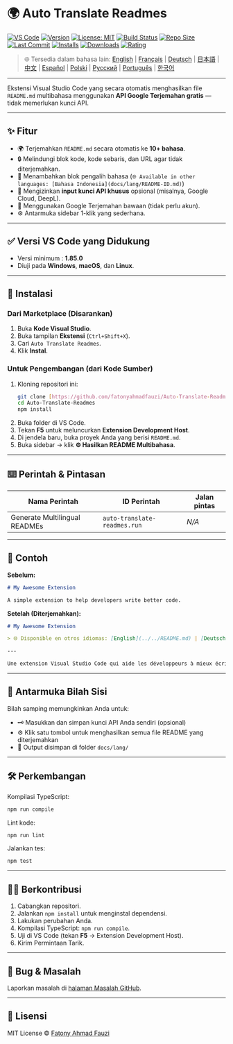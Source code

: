 # 🌍 Auto Translate Readmes

[![VS Code](https://img.shields.io/badge/VS%20Code-1.85.0+-blue.svg)](https://code.visualstudio.com/)
[![Version](https://img.shields.io/github/v/release/fatonyahmadfauzi/Auto-Translate-Readmes?color=blue.svg)](https://github.com/fatonyahmadfauzi/Auto-Translate-Readmes/releases)
[![License: MIT](https://img.shields.io/github/license/fatonyahmadfauzi/Auto-Translate-Readmes?color=green.svg)](../../LICENSE)
[![Build Status](https://github.com/fatonyahmadfauzi/Auto-Translate-Readmes/actions/workflows/main.yml/badge.svg)](https://github.com/fatonyahmadfauzi/Auto-Translate-Readmes/actions)
[![Repo Size](https://img.shields.io/github/repo-size/fatonyahmadfauzi/Auto-Translate-Readmes?color=yellow.svg)](https://github.com/fatonyahmadfauzi/Auto-Translate-Readmes)
[![Last Commit](https://img.shields.io/github/last-commit/fatonyahmadfauzi/Auto-Translate-Readmes?color=brightgreen.svg)](https://github.com/fatonyahmadfauzi/Auto-Translate-Readmes/commits/main)
[![Installs](https://vsmarketplacebadges.dev/installs-short/fatonyahmadfauzi.auto-translate-readmes.svg)](https://marketplace.visualstudio.com/items?itemName=fatonyahmadfauzi.auto-translate-readmes)
[![Downloads](https://vsmarketplacebadges.dev/downloads-short/fatonyahmadfauzi.auto-translate-readmes.svg)](https://marketplace.visualstudio.com/items?itemName=fatonyahmadfauzi.auto-translate-readmes)
[![Rating](https://vsmarketplacebadges.dev/rating-short/fatonyahmadfauzi.auto-translate-readmes.svg)](https://marketplace.visualstudio.com/items?itemName=fatonyahmadfauzi.auto-translate-readmes)

> 🌐 Tersedia dalam bahasa lain: [English](../../README.md) | [Français](README-FR.md) | [Deutsch](README-DE.md) | [日本語](README-JP.md) | [中文](README-ZH.md) | [Español](README-ES.md) | [Polski](README-PL.md) | [Русский](README-RU.md) | [Português](README-PT.md) | [한국어](README-KO.md)

---

Ekstensi Visual Studio Code yang secara otomatis menghasilkan file `README.md` multibahasa menggunakan **API Google Terjemahan gratis** — tidak memerlukan kunci API.

---

## ✨ Fitur

- 🌍 Terjemahkan `README.md` secara otomatis ke **10+ bahasa**.
- 🔒 Melindungi blok kode, kode sebaris, dan URL agar tidak diterjemahkan.
- 💬 Menambahkan blok pengalih bahasa (`🌐 Available in other languages: [Bahasa Indonesia](docs/lang/README-ID.md)`)
- 💾 Mengizinkan **input kunci API khusus** opsional (misalnya, Google Cloud, DeepL).
- 🧠 Menggunakan Google Terjemahan bawaan (tidak perlu akun).
- ⚙️ Antarmuka sidebar 1-klik yang sederhana.

---

## ✅ Versi VS Code yang Didukung

- Versi minimum : **1.85.0**
- Diuji pada **Windows**, **macOS**, dan **Linux**.

---

## 🧩 Instalasi

### Dari Marketplace (Disarankan)

1. Buka **Kode Visual Studio**.
2. Buka tampilan **Ekstensi** (`Ctrl+Shift+X`).
3. Cari `Auto Translate Readmes`.
4. Klik **Instal**.

### Untuk Pengembangan (dari Kode Sumber)

1. Kloning repositori ini:
    ```bash
    git clone [https://github.com/fatonyahmadfauzi/Auto-Translate-Readmes.git](https://github.com/fatonyahmadfauzi/Auto-Translate-Readmes.git)
    cd Auto-Translate-Readmes
    npm install
    ```
2. Buka folder di VS Code.
3. Tekan **F5** untuk meluncurkan **Extension Development Host**.
4. Di jendela baru, buka proyek Anda yang berisi `README.md`.
5. Buka sidebar → klik **⚙️ Hasilkan README Multibahasa**.

---

## ⌨️ Perintah & Pintasan

| Nama Perintah | ID Perintah | Jalan pintas |
| ----------------------------- | ---------------------------- | -------- |
| Generate Multilingual READMEs | `auto-translate-readmes.run` | _N/A_    |

---

## 🧠 Contoh

**Sebelum:**

```md
# My Awesome Extension

A simple extension to help developers write better code.
```

**Setelah (Diterjemahkan):**

```md
# My Awesome Extension

> 🌐 Disponible en otros idiomas: [English](../../README.md) | [Deutsch](README-DE.md) | [Français](README-FR.md)

---

Une extension Visual Studio Code qui aide les développeurs à mieux écrire du code.
```

---

## 🧠 Antarmuka Bilah Sisi

Bilah samping memungkinkan Anda untuk:

- 🗝️ Masukkan dan simpan kunci API Anda sendiri (opsional)
- ⚙️ Klik satu tombol untuk menghasilkan semua file README yang diterjemahkan
- 📁 Output disimpan di folder `docs/lang/`

---

## 🛠️ Perkembangan

Kompilasi TypeScript:

```bash
npm run compile
```

Lint kode:

```bash
npm run lint
```

Jalankan tes:

```bash
npm test
```

---

## 🧑‍💻 Berkontribusi

1. Cabangkan repositori.
2. Jalankan `npm install` untuk menginstal dependensi.
3. Lakukan perubahan Anda.
4. Kompilasi TypeScript: `npm run compile`.
5. Uji di VS Code (tekan **F5** → Extension Development Host).
6. Kirim Permintaan Tarik.

---

## 🐞 Bug & Masalah

Laporkan masalah di [halaman Masalah GitHub](https://github.com/fatonyahmadfauzi/Auto-Translate-Readmes/issues).

---

## 🧾 Lisensi

MIT License © [Fatony Ahmad Fauzi](../../LICENSE)

